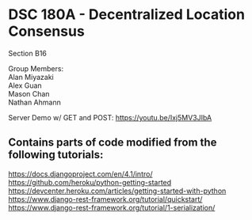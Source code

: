 # DSC 180A - Decentralized Location Consensus
Section B16  

Group Members:  
Alan Miyazaki  
Alex Guan  
Mason Chan  
Nathan Ahmann  

Server Demo w/ GET and POST:
https://youtu.be/Ixj5MV3JIbA

## Contains parts of code modified from the following tutorials:
https://docs.djangoproject.com/en/4.1/intro/   
https://github.com/heroku/python-getting-started  
https://devcenter.heroku.com/articles/getting-started-with-python  
https://www.django-rest-framework.org/tutorial/quickstart/   
https://www.django-rest-framework.org/tutorial/1-serialization/  

